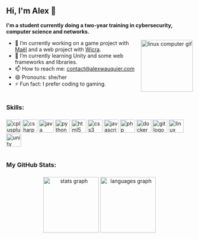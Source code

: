 ## Hi, I'm Alex 👋

**I'm a student currently doing a two-year training in cybersecurity, computer science and networks.**

<img align="right" height="140" src="https://media.tenor.com/dHk-LfzHrtwAAAAi/linux-computer.gif" alt="linux computer gif" />

- 🔭 I’m currently working on a game project with [Maël](https://github.com/GwdMael) and a web project with [Wicra](https://github.com/wicra).
- 🌱 I’m currently learning Unity and some web frameworks and libraries.
- 📫 How to reach me: contact@alexwauquier.com
- 😄 Pronouns: she/her
- ⚡ Fun fact: I prefer coding to gaming.

#

### Skills:

###

<div align="left">
  <img src="https://cdn.jsdelivr.net/gh/devicons/devicon/icons/cplusplus/cplusplus-original.svg" alt="cplusplus logo" width="40" height="35" />
  <img src="https://cdn.jsdelivr.net/gh/devicons/devicon/icons/csharp/csharp-original.svg" alt="csharp logo" width="40" height="35" />
  <img src="https://cdn.jsdelivr.net/gh/devicons/devicon/icons/java/java-original.svg" alt="java logo" width="40" height="35" />
  <img src="https://cdn.jsdelivr.net/gh/devicons/devicon/icons/python/python-original.svg" alt="python logo" width="40" height="35" />
  <img src="https://cdn.jsdelivr.net/gh/devicons/devicon/icons/html5/html5-original.svg" alt="html5 logo" width="40" height="35" />
  <img src="https://cdn.jsdelivr.net/gh/devicons/devicon/icons/css3/css3-original.svg" alt="css3 logo" width="40" height="35" />
  <img src="https://cdn.jsdelivr.net/gh/devicons/devicon/icons/javascript/javascript-original.svg" alt="javascript logo" width="40" height="35" />
  <img src="https://cdn.jsdelivr.net/gh/devicons/devicon/icons/php/php-original.svg" alt="php logo" width="40" height="35" />
  <img src="https://cdn.jsdelivr.net/gh/devicons/devicon/icons/docker/docker-plain.svg" alt="docker logo" width="40" height="35" />
  <img src="https://cdn.jsdelivr.net/gh/devicons/devicon/icons/git/git-original.svg" alt="git logo" width="40" height="35" />
  <img src="https://cdn.jsdelivr.net/gh/devicons/devicon/icons/linux/linux-original.svg" alt="linux logo" width="40" height="35" />
  <img src="https://cdn.jsdelivr.net/gh/devicons/devicon/icons/unity/unity-original.svg" alt="unity logo" width="40" height="35" />
</div>

#

### My GitHub Stats:

###

<div align="center">
  <img src="https://github-readme-stats.vercel.app/api?username=alexwauquier&hide_title=true&hide_rank=false&show_icons=true&include_all_commits=true&count_private=true&disable_animations=false&theme=material-palenight&locale=en&hide_border=false" height="150" alt="stats graph" />
  <img src="https://github-readme-stats.vercel.app/api/top-langs?username=alexwauquier&locale=en&hide_title=true&layout=compact&card_width=320&langs_count=6&theme=material-palenight&hide_border=false" height="150" alt="languages graph" />
</div>
